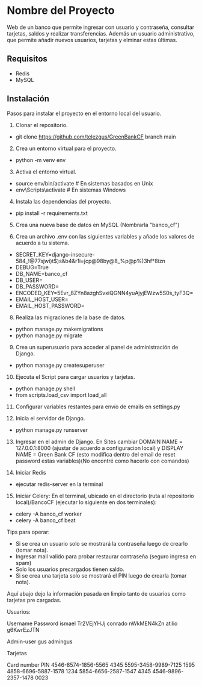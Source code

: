 # Nombre del Proyecto

Web de un banco que permite ingresar con usuario y contraseña, consultar tarjetas, saldos y realizar transferencias.
Además un usuario administrativo, que permite añadir nuevos usuarios, tarjetas y elminar estas últimas.

## Requisitos

- Redis
- MySQL

## Instalación

Pasos para instalar el proyecto en el entorno local del usuario.

1. Clonar el repositorio.
   
- git clone https://github.com/telezgus/GreenBankCF branch main

2. Crea un entorno virtual para el proyecto.

- python -m venv env

3. Activa el entorno virtual.

- source env/bin/activate  # En sistemas basados en Unix
- env\Scripts\activate  # En sistemas Windows

4. Instala las dependencias del proyecto.

- pip install -r requirements.txt


5. Crea una nueva base de datos en MySQL (Nombrarla "banco_cf")


6. Crea un archivo .env con las siguientes variables y añade los valores de acuerdo a tu sistema.

-	SECRET_KEY=django-insecure-584_!@77sjwi)t$)s&b4&r1i=jcp@98by@8_%p@p%)3hf*8izn
-	DEBUG=True
-	DB_NAME=banco_cf
-	DB_USER=<user>
-	DB_PASSWORD=<password>
-	ENCODED_KEY=5Evr_8ZYn8azghSvxiQGNN4yuAjyjEWzw5S0s_tyF3Q=
-	EMAIL_HOST_USER=<email>
-	EMAIL_HOST_PASSWORD=<password>


8. Realiza las migraciones de la base de datos.

- python manage.py makemigrations
- python manage.py migrate


9. Crea un superusuario para acceder al panel de administración de Django.

- python manage.py createsuperuser


10. Ejecuta el Script para cargar usuarios y tarjetas.
- python manage.py shell
- from scripts.load_csv import load_all


11. Configurar variables restantes para envío de emails en settings.py


12. Inicia el servidor de Django.

- python manage.py runserver


13. Ingresar en el admin de Django. En Sites cambiar DOMAIN NAME = 127.0.0.1:8000 (ajustar de acuerdo a configuracion local) y DISPLAY NAME = Green Bank CF
	(esto modifica dentro del email de reset password estas variables)(No encontré como hacerlo con comandos)

14. Iniciar Redis
- ejecutar redis-server en la terminal

15. Iniciar Celery: En el terminal, ubicado en el directorio (ruta al repositorio local)/BancoCF (ejecutar lo siguiente en dos terminales):
-  celery -A banco_cf worker
-  celery -A banco_cf beat

Tips para operar:
- Si se crea un usuario solo se mostrará la contraseña luego de crearlo (tomar nota).
- Ingresar mail valido para probar restaurar contraseña (seguro ingresa en spam)
- Solo los usuarios precargados tienen saldo.
- Si se crea una tarjeta solo se mostrará el PIN luego de crearla (tomar nota).

Aquí abajo dejo la información pasada en limpio tanto de usuarios como tarjetas pre cargadas.

Usuarios:

Username        Password
ismael          Tr2VEjYHJj
conrado         nWkMEN4kZn
atilio          g6KwrEzJTN

Admin-user
gus             admingus

Tarjetas

Card number             PIN
4546-8574-1856-5565     4345
5595-3458-9989-7125     1595
4858-6696-5887-1578     1234
5854-6656-2587-1547     4345
4546-9896-2357-1478     0023